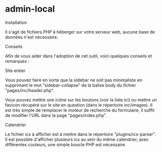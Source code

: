 # admin-local

Installation

Il s'agit de fichiers PHP à héberger sur votre serveur web, aucune base de données n'est nécessaire.

Conseils

Afin de vous aider dans l'adoption de cet outil, voici quelques conseils et remarques :

Site entier

Vous pouvez faire en sorte que la sidebar ne soit pas minimaliste en supprimant le mot "sidebar-collapse" de la balise body du fichier "pages/inc/header.php".

Vous pouvez mettre une icône sur les boutons (voir la liste ici) ou mettre un favicon récupéré sur le site en question (dans le répertoire inc/images).
Il est très simple de remplacer le moteur de recherche du formulaire, il suffit de modifier l'URL dans la page "pages/index.php".

Calendrier

Le fichier ics à afficher est à mettre dans le répertoire "plugins/ics-parser". Il est possible d'afficher plusieurs ics au sein du même calendrier, avec différentes couleurs, une simple boucle PHP est nécessaire.
